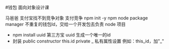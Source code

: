 #钱包
面向对象设计课

马爸爸 支付宝找不到竞争对象
支付竞争
npm init -y
npm node package manager 不重复的钱包Id，交给一个开发包去负责
node 项目
- npm install uuid  第三方宝
uuid 生成一个唯一的id
- 封装
public constructor this.id
private _ 私有属性设置 例如：this_id，加"_"

